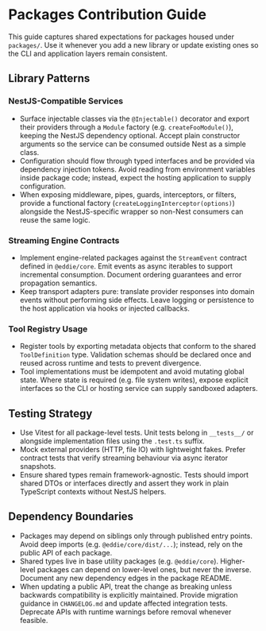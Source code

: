 # Packages Contribution Guide

This guide captures shared expectations for packages housed under `packages/`.
Use it whenever you add a new library or update existing ones so the CLI and
application layers remain consistent.

## Library Patterns

### NestJS-Compatible Services
- Surface injectable classes via the `@Injectable()` decorator and export their
  providers through a `Module` factory (e.g. `createFooModule()`), keeping the
  NestJS dependency optional. Accept plain constructor arguments so the service
  can be consumed outside Nest as a simple class.
- Configuration should flow through typed interfaces and be provided via
  dependency injection tokens. Avoid reading from environment variables inside
  package code; instead, expect the hosting application to supply configuration.
- When exposing middleware, pipes, guards, interceptors, or filters, provide a
  functional factory (`createLoggingInterceptor(options)`) alongside the
  NestJS-specific wrapper so non-Nest consumers can reuse the same logic.

### Streaming Engine Contracts
- Implement engine-related packages against the `StreamEvent` contract defined
  in `@eddie/core`. Emit events as async iterables to support incremental
  consumption. Document ordering guarantees and error propagation semantics.
- Keep transport adapters pure: translate provider responses into domain events
  without performing side effects. Leave logging or persistence to the host
  application via hooks or injected callbacks.

### Tool Registry Usage
- Register tools by exporting metadata objects that conform to the shared
  `ToolDefinition` type. Validation schemas should be declared once and reused
  across runtime and tests to prevent divergence.
- Tool implementations must be idempotent and avoid mutating global state.
  Where state is required (e.g. file system writes), expose explicit interfaces
  so the CLI or hosting service can supply sandboxed adapters.

## Testing Strategy
- Use Vitest for all package-level tests. Unit tests belong in `__tests__/` or
  alongside implementation files using the `.test.ts` suffix.
- Mock external providers (HTTP, file IO) with lightweight fakes. Prefer
  contract tests that verify streaming behaviour via async iterator snapshots.
- Ensure shared types remain framework-agnostic. Tests should import shared
  DTOs or interfaces directly and assert they work in plain TypeScript contexts
  without NestJS helpers.

## Dependency Boundaries
- Packages may depend on siblings only through published entry points. Avoid
  deep imports (e.g. `@eddie/core/dist/...`); instead, rely on the public API of
  each package.
- Shared types live in base utility packages (e.g. `@eddie/core`). Higher-level
  packages can depend on lower-level ones, but never the inverse. Document any
  new dependency edges in the package README.
- When updating a public API, treat the change as breaking unless backwards
  compatibility is explicitly maintained. Provide migration guidance in
  `CHANGELOG.md` and update affected integration tests. Deprecate APIs with
  runtime warnings before removal whenever feasible.
